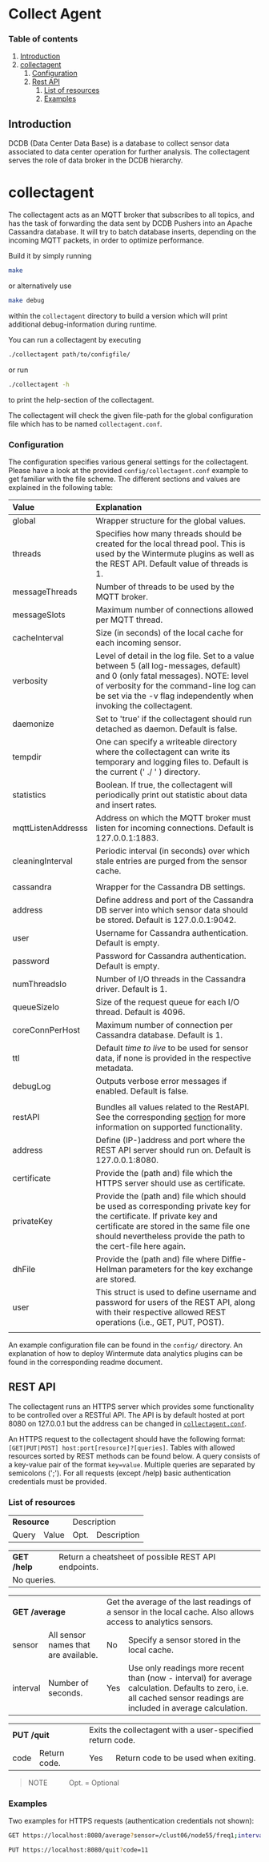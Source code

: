 # Collect Agent

### Table of contents
1. [Introduction](#introduction)
2. [collectagent](#collectagent)
    1. [Configuration](#configuration)
    2. [Rest API](#restApi)
        1. [List of resources](#listOfResources)
        2. [Examples](#restExamples)

## Introduction <a name="introduction"></a>
DCDB (Data Center Data Base) is a database to collect sensor data associated to data center operation for further analysis. 
The collectagent serves the role of data broker in the DCDB hierarchy.

# collectagent <a name="collectagent"></a>

The collectagent acts as an MQTT broker that subscribes to all topics, and has the task of forwarding the data sent by DCDB Pushers into an Apache Cassandra database.
It will try to batch database inserts, depending on the incoming MQTT packets, in order to optimize performance.


Build it by simply running
```bash
make
```
or alternatively use
```bash
make debug
```
within the `collectagent` directory to build a version which will print additional debug-information during runtime.

You can run a collectagent by executing
```bash
./collectagent path/to/configfile/
```
or run
```bash
./collectagent -h
```
to print the help-section of the collectagent.

The collectagent will check the given file-path for the global configuration file which has to be named `collectagent.conf`.

### Configuration  <a name="configuration"></a>

The configuration specifies various general settings for the collectagent. Please have a look at the provided `config/collectagent.conf` example to get familiar with the file scheme. The different sections and values are explained in the following table:

| Value | Explanation |
|:----- |:----------- |
| global | Wrapper structure for the global values.
| threads | Specifies how many threads should be created for the local thread pool. This is used by the Wintermute plugins as well as the REST API. Default value of threads is 1.
| messageThreads | Number of threads to be used by the MQTT broker.
| messageSlots | Maximum number of connections allowed per MQTT thread.
| cacheInterval | Size (in seconds) of the local cache for each incoming sensor.
| verbosity | Level of detail in the log file. Set to a value between 5 (all log-messages, default) and 0 (only fatal messages). NOTE: level of verbosity for the command-line log can be set via the -v flag independently when invoking the collectagent.
| daemonize | Set to 'true' if the collectagent should run detached as daemon. Default is false.
| tempdir | One can specify a writeable directory where the collectagent can write its temporary and logging files to. Default is the current (' ./ ' ) directory.
| statistics | Boolean. If true, the collectagent will periodically print out statistic about data and insert rates.
| mqttListenAddresss | Address on which the MQTT broker must listen for incoming connections. Default is 127.0.0.1:1883.
| cleaningInterval | Periodic interval (in seconds) over which stale entries are purged from the sensor cache.
| | |
| cassandra | Wrapper for the Cassandra DB settings.
| address | Define address and port of the Cassandra DB server into which sensor data should be stored. Default is 127.0.0.1:9042.
| user | Username for Cassandra authentication. Default is empty.
| password | Password for Cassandra authentication. Default is empty.
| numThreadsIo | Number of I/O threads in the Cassandra driver. Default is 1.
| queueSizeIo | Size of the request queue for each I/O thread. Default is 4096.
| coreConnPerHost | Maximum number of connection per Cassandra database. Default is 1.
| ttl | Default *time to live* to be used for sensor data, if none is provided in the respective metadata. 
| debugLog | Outputs verbose error messages if enabled. Default is false.
| | |
| restAPI | Bundles all values related to the RestAPI. See the corresponding [section](#restApi) for more information on supported functionality.
| address | Define (IP-)address and port where the REST API server should run on. Default is 127.0.0.1:8080.
| certificate | Provide the (path and) file which the HTTPS server should use as certificate.
| privateKey | Provide the (path and) file which should be used as corresponding private key for the certificate. If private key and certificate are stored in the same file one should nevertheless provide the path to the cert-file here again.
| dhFile | Provide the (path and) file where Diffie-Hellman parameters for the key exchange are stored.
| user | This struct is used to define username and password for users of the REST API, along with their respective allowed REST operations (i.e., GET, PUT, POST).
| | |

An example configuration file can be found in the `config/` directory. An explanation of how to deploy Wintermute 
data analytics plugins can be found in the corresponding readme document.

## REST API <a name="restApi"></a>

The collectagent runs an HTTPS server which provides some functionality to be controlled over a RESTful API. 
The API is by default hosted at port 8080 on 127.0.0.1 but the address can be changed in [`collectagent.conf`](#configuration).

An HTTPS request to the collectagent should have the following format: `[GET|PUT|POST] host:port[resource]?[queries]`.
Tables with allowed resources sorted by REST methods can be found below. A query consists of a key-value pair of the format `key=value`. Multiple queries are separated by semicolons (';'). For all requests (except /help) basic authentication credentials must be provided.

### List of resources <a name="listOfResources"></a>

<table>
  <tr>
    <td colspan="2"><b>Resource</b></td>
    <td colspan="2">Description</td>
  </tr>
  <tr>
  	<td>Query</td>
  	<td>Value</td>
  	<td>Opt.</td>
  	<td>Description</td>
  </tr>
</table>

<table>
  <tr>
    <td colspan="2"><b>GET /help</b></td>
    <td colspan="2">Return a cheatsheet of possible REST API endpoints.</td>
  </tr>
  <tr>
  	<td colspan="4">No queries.</td>
  </tr>
</table>

<table>
  <tr>
    <td colspan="2"><b>GET /average</b></td>
    <td colspan="2">Get the average of the last readings of a sensor in the local cache. Also allows access to analytics sensors.</td>
  </tr>
  <tr>
  	<td>sensor</td>
  	<td>All sensor names that are available.</td>
  	<td>No</td>
  	<td>Specify a sensor stored in the local cache.</td>
  </tr>
  <tr>
  	<td>interval</td>
  	<td>Number of seconds.</td>
  	<td>Yes</td>
  	<td>Use only readings more recent than (now - interval) for average calculation. Defaults to zero, i.e. all cached sensor readings are included in average calculation.</td>
  </tr>
</table>

<table>
  <tr>
    <td colspan="2"><b>PUT /quit</b></td>
    <td colspan="2">Exits the collectagent with a user-specified return code.</td>
  </tr>
  <tr>
  	<td>code</td>
  	<td>Return code.</td>
  	<td>Yes</td>
  	<td>Return code to be used when exiting.</td>
  </tr>
</table>

> NOTE &ensp;&ensp;&ensp;&ensp;&ensp; Opt. = Optional

### Examples <a name="restExamples"></a>

Two examples for HTTPS requests (authentication credentials not shown):

```bash
GET https://localhost:8080/average?sensor=/clust06/node55/freq1;interval=15
```
```bash
PUT https://localhost:8080/quit?code=11
```